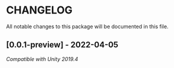# CHANGELOG

All notable changes to this package will be documented in this file.   

## [0.0.1-preview] - 2022-04-05
*Compatible with Unity 2019.4*

